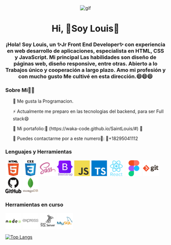 
 <!--
**waka-code/waka-code** is a ✨ _special_ ✨ repository because its `README.md` (this file) appears on your GitHub profile.

Here are some ideas to get you started:

- 🔭 I’m currently working on ...
- 🌱 I’m currently learning ...
- 👯 I’m looking to collaborate on ...
- 🤔 I’m looking for help with ...
- 💬 Ask me about ...
- 📫 How to reach me: ...
- 😄 Pronouns: ...
- ⚡ Fun fact: ...
-->
<div align="center" id="logo">
  <img
    src="https://media.giphy.com/media/RbDKaczqWovIugyJmW/giphy.gif"
    alt="gif"
    width="500"
  />

  <h1 align="center">Hi, 👋Soy Louis👋</h1>
  <h3 align="center">
    ¡Hola! Soy Louis, un ✨Jr Front End Developer✨ con experiencia en web
    desarrollo de aplicaciones, especialista en HTML, CSS y JavaScript. Mi principal
    Las habilidades son diseño de páginas web, diseño responsive, entre otras. Abierto a lo 
    Trabajos único y cooperación a largo plazo. Amo mi profesión y con mucho gusto
    Me cultivé en esta dirección.😄😄😄
  </h3>
</div>

 ### Sobre Mi👋👋
 
<div id="about">
  <ul>
    🔭 Me gusta la Programacion.
  </ul>
  <ul>
    ⚡ Actualmente me preparo en las tecnologias del backend, para ser Full
    stack😄
  </ul>
  <ul>
    🔭 Mi portafolio:💬 (https://waka-code.github.io/SaintLouis/#) 💬
  </ul>
  <ul>
    💬 Puedes contactarme por a este numero💬: 👋+18295041112
  </ul>
</div>

<div align="left">
  <h3>Lenguajes y Herramientas</h3>
  <div>
    <img
      height="50vh" width="50"
      src="https://github.com/devicons/devicon/blob/master/icons/html5/html5-original-wordmark.svg"
      alt="html"
    />
    <img
      height="50vh" width="50"
      src="https://github.com/devicons/devicon/blob/master/icons/css3/css3-original-wordmark.svg"
      alt="css"
    />
    <img
      height="50vh" width="50"
      src="https://github.com/devicons/devicon/blob/master/icons/sass/sass-original.svg"
      alt="scss"
    />
    <img
      height="50vh" width="50"
      src="https://github.com/devicons/devicon/blob/master/icons/bootstrap/bootstrap-original-wordmark.svg"
      alt="bt"
    />
    <img
      height="50vh" width="50"
      src="https://github.com/devicons/devicon/blob/master/icons/javascript/javascript-original.svg"
      alt="js"
    />
    <img
      height="50vh" width="50"
      src="https://github.com/devicons/devicon/blob/master/icons/typescript/typescript-original.svg"
      alt="ts"
    />
    <img
      height="50vh" width="50"
      src="https://github.com/devicons/devicon/blob/master/icons/react/react-original-wordmark.svg"
      alt="react"
    />
    <img
      height="50vh" width="50"
      src="https://github.com/devicons/devicon/blob/master/icons/figma/figma-original.svg"
      alt="figma"
    />
    <img
      height="50vh" width="50"
      src="https://github.com/devicons/devicon/blob/master/icons/git/git-original-wordmark.svg"
      alt="git"
    />
    <img
      height="50vh" width="50"
      src="https://github.com/devicons/devicon/blob/master/icons/github/github-original-wordmark.svg"
      alt="github"
    />
    <img
      height="50vh" width="50"
      src="https://github.com/devicons/devicon/blob/master/icons/mongodb/mongodb-original-wordmark.svg"
      alt="mongodb"
    />
  </div>
  <h3>Herramientas en curso</h3>
  <img
    height="50vh" width="50"
    src="https://github.com/devicons/devicon/blob/master/icons/nodejs/nodejs-original-wordmark.svg"
    alt="nodejs"
  />
  <img
    height="50vh" width="50"
    src="https://github.com/devicons/devicon/blob/master/icons/express/express-original-wordmark.svg"
    alt="express"
  />
  <img
    height="50vh" width="50"
    src="https://github.com/devicons/devicon/blob/master/icons/microsoftsqlserver/microsoftsqlserver-plain-wordmark.svg"
    alt="sql"
  />
  <img
    height="50vh" width="50"
    src="https://github.com/devicons/devicon/blob/master/icons/mysql/mysql-original-wordmark.svg"
    alt="mysql"
  />
</div>

[![Top
Langs](https://github-readme-stats.vercel.app/api/top-langs/?username=waka-code&layout=compact)](https://github.com/anuraghazra/github-readme-stats)



